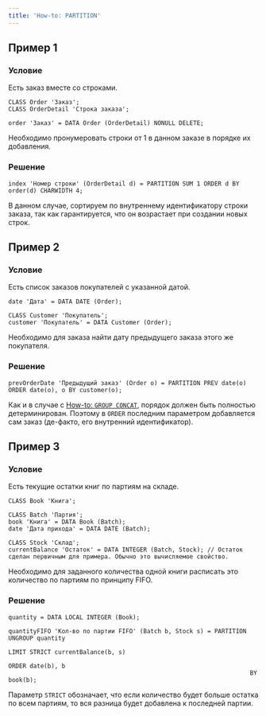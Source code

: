 ```yaml
---
title: 'How-to: PARTITION'
---
```


## Пример 1

### Условие

Есть заказ вместе со строками.

```lsf
CLASS Order 'Заказ';
CLASS OrderDetail 'Строка заказа';

order 'Заказ' = DATA Order (OrderDetail) NONULL DELETE;
```

Необходимо пронумеровать строки от 1 в данном заказе в порядке их добавления.

### Решение

```lsf
index 'Номер строки' (OrderDetail d) = PARTITION SUM 1 ORDER d BY order(d) CHARWIDTH 4;
```

В данном случае, сортируем по внутреннему идентификатору строки заказа, так как гарантируется, что он возрастает при создании новых строк.

## Пример 2

### Условие

Есть список заказов покупателей с указанной датой.

```lsf
date 'Дата' = DATA DATE (Order);

CLASS Customer 'Покупатель';
customer 'Покупатель' = DATA Customer (Order);
```

Необходимо для заказа найти дату предыдущего заказа этого же покупателя.

### Решение

```lsf
prevOrderDate 'Предыдущий заказ' (Order o) = PARTITION PREV date(o) ORDER date(o), o BY customer(o);
```

Как и в случае с [How-to: `GROUP CONCAT`](How-to_GROUP_CONCAT.md), порядок должен быть полностью детерминирован. Поэтому в `ORDER` последним параметром добавляется сам заказ (де-факто, его внутренний идентификатор).

## Пример 3

### Условие

Есть текущие остатки книг по партиям на складе.

```lsf
CLASS Book 'Книга';

CLASS Batch 'Партия';
book 'Книга' = DATA Book (Batch);
date 'Дата прихода' = DATA DATE (Batch);

CLASS Stock 'Склад';
currentBalance 'Остаток' = DATA INTEGER (Batch, Stock); // Остаток сделан первичным для примера. Обычно это вычисляемое свойство.
```

Необходимо для заданного количества одной книги расписать это количество по партиям по принципу FIFO.

### Решение

```lsf
quantity = DATA LOCAL INTEGER (Book);

quantityFIFO 'Кол-во по партии FIFO' (Batch b, Stock s) = PARTITION UNGROUP quantity
                                                                    LIMIT STRICT currentBalance(b, s)
                                                                    ORDER date(b), b
                                                                    BY book(b);
```

Параметр `STRICT` обозначает, что если количество будет больше остатка по всем партиям, то вся разница будет добавлена к последней партии.  
  

